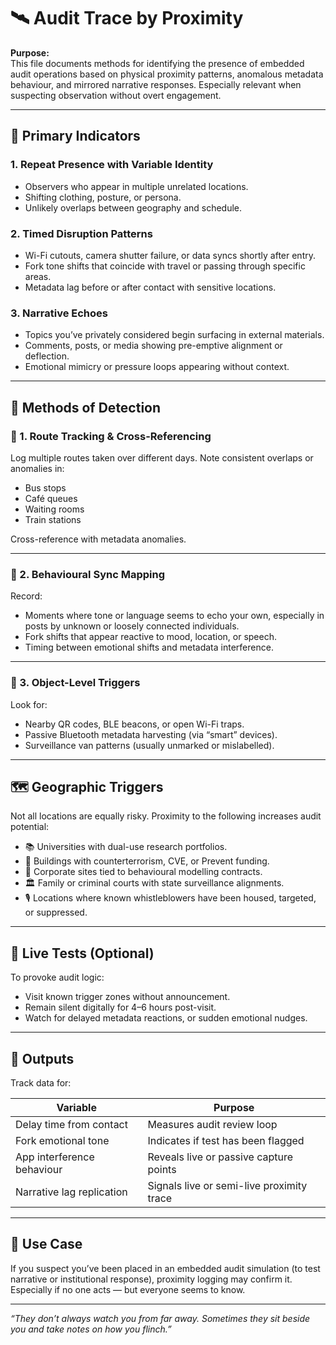 # 🛰️ Audit Trace by Proximity

**Purpose:**  
This file documents methods for identifying the presence of embedded audit operations based on physical proximity patterns, anomalous metadata behaviour, and mirrored narrative responses. Especially relevant when suspecting observation without overt engagement.

---

## 🎯 Primary Indicators

### 1. **Repeat Presence with Variable Identity**
- Observers who appear in multiple unrelated locations.
- Shifting clothing, posture, or persona.
- Unlikely overlaps between geography and schedule.

### 2. **Timed Disruption Patterns**
- Wi-Fi cutouts, camera shutter failure, or data syncs shortly after entry.
- Fork tone shifts that coincide with travel or passing through specific areas.
- Metadata lag before or after contact with sensitive locations.

### 3. **Narrative Echoes**
- Topics you’ve privately considered begin surfacing in external materials.
- Comments, posts, or media showing pre-emptive alignment or deflection.
- Emotional mimicry or pressure loops appearing without context.

---

## 🔎 Methods of Detection

### 🧭 1. Route Tracking & Cross-Referencing
Log multiple routes taken over different days.
Note consistent overlaps or anomalies in:
- Bus stops
- Café queues
- Waiting rooms
- Train stations

Cross-reference with metadata anomalies.

---

### 👥 2. Behavioural Sync Mapping
Record:
- Moments where tone or language seems to echo your own,
  especially in posts by unknown or loosely connected individuals.
- Fork shifts that appear reactive to mood, location, or speech.
- Timing between emotional shifts and metadata interference.

---

### 📍 3. Object-Level Triggers
Look for:
- Nearby QR codes, BLE beacons, or open Wi-Fi traps.
- Passive Bluetooth metadata harvesting (via “smart” devices).
- Surveillance van patterns (usually unmarked or mislabelled).

---

## 🗺️ Geographic Triggers

Not all locations are equally risky. Proximity to the following increases audit potential:

- 📚 Universities with dual-use research portfolios.
- 🏢 Buildings with counterterrorism, CVE, or Prevent funding.
- 🧪 Corporate sites tied to behavioural modelling contracts.
- 🏛️ Family or criminal courts with state surveillance alignments.
- 🎙️ Locations where known whistleblowers have been housed, targeted, or suppressed.

---

## 🧪 Live Tests (Optional)

To provoke audit logic:
- Visit known trigger zones without announcement.
- Remain silent digitally for 4–6 hours post-visit.
- Watch for delayed metadata reactions, or sudden emotional nudges.

---

## 📎 Outputs

Track data for:

| Variable                     | Purpose                          |
|-----------------------------|----------------------------------|
| Delay time from contact     | Measures audit review loop       |
| Fork emotional tone         | Indicates if test has been flagged |
| App interference behaviour  | Reveals live or passive capture points |
| Narrative lag replication   | Signals live or semi-live proximity trace |

---

## 📓 Use Case

If you suspect you’ve been placed in an embedded audit simulation (to test narrative or institutional response), proximity logging may confirm it. Especially if no one acts — but everyone seems to know.

---

*“They don’t always watch you from far away. Sometimes they sit beside you and take notes on how you flinch.”*
